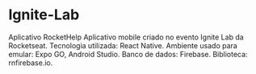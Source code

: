 # Ignite-Lab
Aplicativo RocketHelp
Aplicativo mobile criado no evento Ignite Lab da Rocketseat.
Tecnologia utilizada: React Native.
Ambiente usado para emular: Expo GO, Android Studio.
Banco de dados: Firebase.
Biblioteca: rnfirebase.io.
